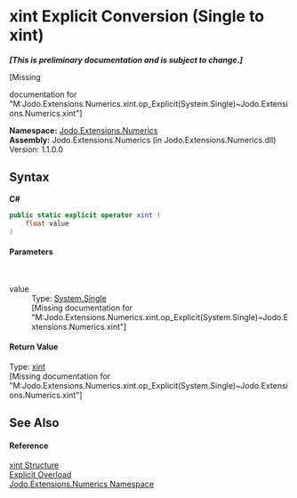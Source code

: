 # xint&nbsp;Explicit Conversion (Single to xint)
 _**\[This is preliminary documentation and is subject to change.\]**_

\[Missing <summary> documentation for "M:Jodo.Extensions.Numerics.xint.op_Explicit(System.Single)~Jodo.Extensions.Numerics.xint"\]

**Namespace:**&nbsp;<a href="N_Jodo_Extensions_Numerics">Jodo.Extensions.Numerics</a><br />**Assembly:**&nbsp;Jodo.Extensions.Numerics (in Jodo.Extensions.Numerics.dll) Version: 1.1.0.0

## Syntax

**C#**<br />
``` C#
public static explicit operator xint (
	float value
)
```


#### Parameters
&nbsp;<dl><dt>value</dt><dd>Type: <a href="https://docs.microsoft.com/dotnet/api/system.single" target="_blank" rel="noopener noreferrer">System.Single</a><br />\[Missing <param name="value"/> documentation for "M:Jodo.Extensions.Numerics.xint.op_Explicit(System.Single)~Jodo.Extensions.Numerics.xint"\]</dd></dl>

#### Return Value
Type: <a href="T_Jodo_Extensions_Numerics_xint">xint</a><br />\[Missing <returns> documentation for "M:Jodo.Extensions.Numerics.xint.op_Explicit(System.Single)~Jodo.Extensions.Numerics.xint"\]

## See Also


#### Reference
<a href="T_Jodo_Extensions_Numerics_xint">xint Structure</a><br /><a href="Overload_Jodo_Extensions_Numerics_xint_op_Explicit">Explicit Overload</a><br /><a href="N_Jodo_Extensions_Numerics">Jodo.Extensions.Numerics Namespace</a><br />